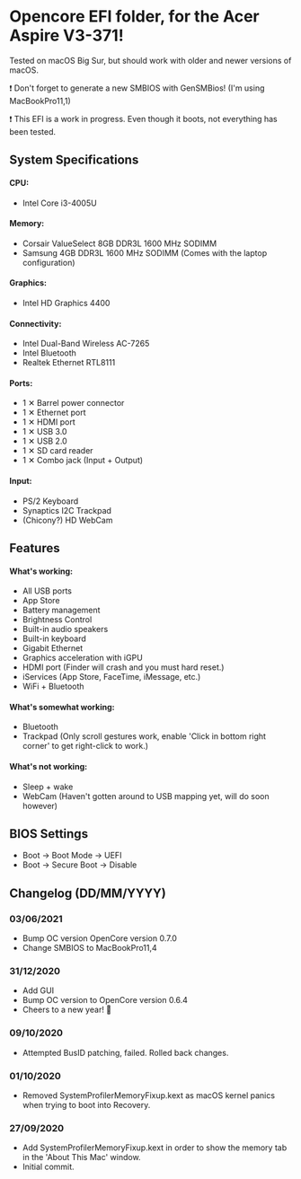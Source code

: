 # Opencore EFI folder, for the Acer Aspire V3-371!

Tested on macOS Big Sur, but should work with older and newer versions of macOS.

:exclamation: Don't forget to generate a new SMBIOS with GenSMBios! (I'm using MacBookPro11,1)

:exclamation: This EFI is a work in progress. Even though it boots, not everything has been tested.

## System Specifications

#### CPU:
* Intel Core i3-4005U
#### Memory:
* Corsair ValueSelect 8GB DDR3L 1600 MHz SODIMM
* Samsung 4GB DDR3L 1600 MHz SODIMM (Comes with the laptop configuration)
#### Graphics:
* Intel HD Graphics 4400
#### Connectivity:
* Intel Dual-Band Wireless AC-7265
* Intel Bluetooth
* Realtek Ethernet RTL8111
#### Ports:
* 1 ✕ Barrel power connector
* 1 ✕ Ethernet port
* 1 ✕ HDMI port
* 1 ✕ USB 3.0
* 1 ✕ USB 2.0
* 1 ✕ SD card reader
* 1 ✕ Combo jack (Input + Output)
#### Input:
* PS/2 Keyboard
* Synaptics I2C Trackpad
* (Chicony?) HD WebCam


## Features


#### What's working:
* All USB ports
* App Store
* Battery management
* Brightness Control
* Built-in audio speakers
* Built-in keyboard
* Gigabit Ethernet
* Graphics acceleration with iGPU
* HDMI port (Finder will crash and you must hard reset.)
* iServices (App Store, FaceTime, iMessage, etc.)
* WiFi + Bluetooth

#### What's somewhat working:
* Bluetooth
* Trackpad (Only scroll gestures work, enable 'Click in bottom right corner' to get right-click to work.)
#### What's not working:
* Sleep + wake
* WebCam (Haven't gotten around to USB mapping yet, will do soon however)

## BIOS Settings


* Boot → Boot Mode → UEFI
* Boot → Secure Boot → Disable


## Changelog (DD/MM/YYYY)

### 03/06/2021
* Bump OC version OpenCore version 0.7.0
* Change SMBIOS to MacBookPro11,4

### 31/12/2020
* Add GUI
* Bump OC version to OpenCore version 0.6.4
* Cheers to a new year! 🥂

### 09/10/2020
* Attempted BusID patching, failed. Rolled back changes.

### 01/10/2020
* Removed SystemProfilerMemoryFixup.kext as macOS kernel panics when trying to boot into Recovery.

### 27/09/2020
* Add SystemProfilerMemoryFixup.kext in order to show the memory tab in the 'About This Mac' window.
* Initial commit.
